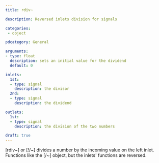 ```yaml
---
title: rdiv~

description: Reversed inlets division for signals

categories:
 - object

pdcategory: General

arguments:
- type: float
  description: sets an initial value for the dividend
  default: 0

inlets:
  1st:
  - type: signal
    description: the divisor
  2nd:
  - type: signal
    description: the dividend

outlets:
  1st:
  - type: signal
    description: the division of the two numbers

draft: true
---
```


[rdiv~] or [!/~] divides a number by the incoming value on the left inlet. Functions like the [/~] object, but the inlets' functions are reversed.